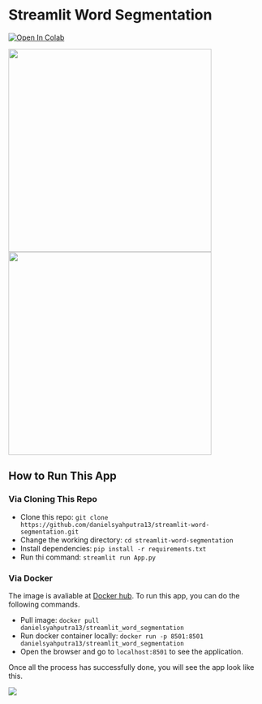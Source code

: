 # Streamlit Word Segmentation

[![Open In Colab](https://colab.research.google.com/assets/colab-badge.svg)](https://colab.research.google.com/drive/1PhVlaFI-9b1QTSlUNyEKmzKdhynsjUIH?usp=sharing)

<p float="left">
  <img src="https://i.ibb.co/pZskqc5/tulisan.jpg" width="400" />
  <img src="https://i.ibb.co/MfSd3h1/tulisan-segmented.jpg" width="400" /> 
</p>

## How to Run This App

### Via Cloning This Repo

- Clone this repo: `git clone https://github.com/danielsyahputra13/streamlit-word-segmentation.git`
- Change the working directory: `cd streamlit-word-segmentation`
- Install dependencies: `pip install -r requirements.txt`
- Run thi command: `streamlit run App.py`

### Via Docker

The image is avaliable at [Docker hub](https://hub.docker.com/repository/docker/danielsyahputra13/streamlit_word_segmentation). To run this app, you can do the following commands.

- Pull image: `docker pull danielsyahputra13/streamlit_word_segmentation`
- Run docker container locally: `docker run -p 8501:8501 danielsyahputra13/streamlit_word_segmentation`
- Open the browser and go to `localhost:8501` to see the application.

Once all the process has successfully done, you will see the app look like this.

<img src="https://i.ibb.co/LxJ2bXQ/Screen-Shot-2022-08-19-at-11-19-34.png">
